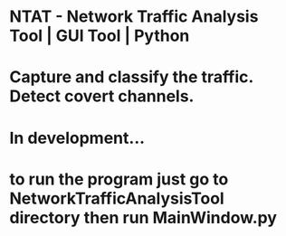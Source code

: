 # NTAT - Network Traffic Analysis Tool | GUI Tool | Python
# Capture and classify the traffic. Detect covert channels. 
# In development... 
# to run the program just go to NetworkTrafficAnalysisTool directory then run MainWindow.py 
